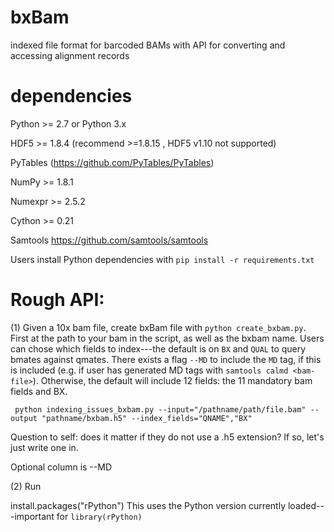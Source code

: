 # bxBam
indexed file format for barcoded BAMs with API for converting and accessing alignment records

# dependencies

Python >= 2.7 or Python 3.x

HDF5 >= 1.8.4 (recommend >=1.8.15 , HDF5 v1.10 not supported)

PyTables (https://github.com/PyTables/PyTables)

NumPy >= 1.8.1

Numexpr >= 2.5.2

Cython >= 0.21

Samtools https://github.com/samtools/samtools

Users install Python dependencies with `pip install -r requirements.txt`

# Rough API: 

(1) Given a 10x bam file, create bxBam file with `python create_bxbam.py`. First at the path to your bam in the script, as well as the bxbam name. Users can chose which fields to index---the default is on `BX` and `QUAL` to query bmates against qmates. There exists a flag `--MD` to include the `MD` tag, if this is included (e.g. if user has generated MD tags with `samtools calmd <bam-file>`). Otherwise, the default will include 12 fields: the 11 mandatory bam fields and BX. 

     python indexing_issues_bxbam.py --input="/pathname/path/file.bam" --output "pathname/bxbam.h5" --index_fields="QNAME","BX" 

Question to self: does it matter if they do not use a .h5 extension? If so, let's just write one in.

Optional column is --MD

(2) Run

install.packages("rPython")   This uses the Python version currently loaded---important for `library(rPython)`



